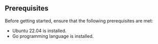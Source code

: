 ## Prerequisites

Before getting started, ensure that the following prerequisites are met:

- Ubuntu 22.04 is installed.
- Go programming language is installed.

